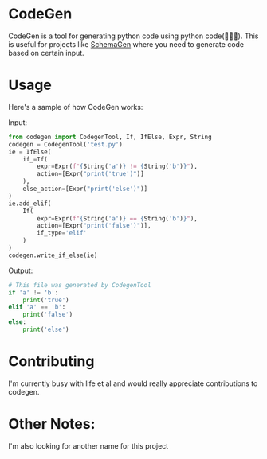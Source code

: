 # CodeGen
CodeGen is a tool for generating python code using python code(🧠🧠🧠). This is useful for projects like [SchemaGen](https://github.com/GoZaddy/SchemaGen) where you need to generate code based on certain input.

# Usage
Here's a sample of how CodeGen works:

Input: 
```python
from codegen import CodegenTool, If, IfElse, Expr, String
codegen = CodegenTool('test.py')
ie = IfElse(
    if_=If(
        expr=Expr(f"{String('a')} != {String('b')}"),
        action=[Expr("print('true')")]
    ),
    else_action=[Expr("print('else')")]
)
ie.add_elif(
    If(
        expr=Expr(f"{String('a')} == {String('b')}"),
        action=[Expr("print('false')")],
        if_type='elif'
    )
) 
codegen.write_if_else(ie)
```

Output:
```python
# This file was generated by CodegenTool
if 'a' != 'b':
    print('true')
elif 'a' == 'b':
    print('false')
else:
    print('else')
```

# Contributing
I'm currently busy with life et al and would really appreciate contributions to codegen.

# Other Notes:
I'm also looking for another name for this project